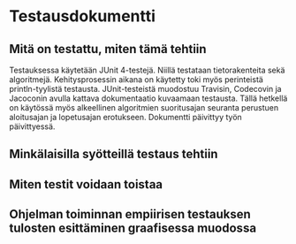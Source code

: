 # Testausdokumentti

## Mitä on testattu, miten tämä tehtiin

Testauksessa käytetään JUnit 4-testejä. Niillä testataan tietorakenteita sekä algoritmejä. Kehitysprosessin aikana on käytetty toki myös perinteistä println-tyylistä testausta. JUnit-testeistä muodostuu Travisin, Codecovin ja Jacoconin avulla kattava dokumentaatio kuvaamaan testausta. Tällä hetkellä on käytössä myös alkeellinen algoritmien suoritusajan seuranta perustuen aloitusajan ja lopetusajan erotukseen. Dokumentti päivittyy työn päivittyessä.

## Minkälaisilla syötteillä testaus tehtiin

## Miten testit voidaan toistaa

## Ohjelman toiminnan empiirisen testauksen tulosten esittäminen graafisessa muodossa



